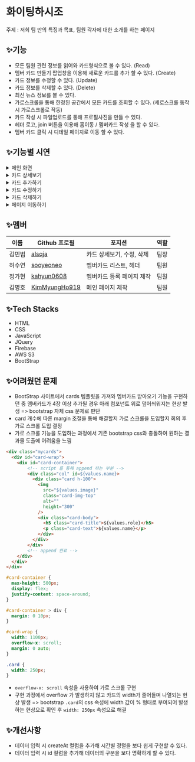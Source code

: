 # 화이팅하시조

주제 : 저희 팀 만의 특징과 목표, 팀원 각자에 대한 소개를 하는 페이지

## ✨기능

- 모든 팀원 관련 정보를 읽어와 카드형식으로 볼 수 있다. (Read)
- 멤버 카드 만들기 팝업창을 이용해 새로운 카드를 추가 할 수 있다. (Create)
- 카드 정보를 수정할 수 있다. (Update)
- 카드 정보를 삭제할 수 있다. (Delete)
- 최신 뉴스 정보를 볼 수 있다.
- 가로스크롤을 통해 한정된 공간에서 모든 카드를 조회할 수 있다. (세로스크롤 동작 시 가로스크롤로 작동)
- 카드 작성 시 파일업로드를 통해 프로필사진을 만들 수 있다.
- 헤더 로고, join 버튼을 이용해 홈이동 / 멤버카드 작성 을 할 수 있다.
- 멤버 카드 클릭 시 디테일 페이지로 이동 할 수 있다.

## ✨기능별 시연

<details>
  <summary>메인 화면</summary>
  <div markdown="1">
    <img src="https://github.com/user-attachments/assets/50957794-b6bb-499e-ac07-8b7c3660021e"/>
  </div>
</details>
<details>
  <summary>카드 상세보기</summary>
  <div markdown="1">
    <img src="https://github.com/user-attachments/assets/b70b170d-9855-4b61-867b-166ba2ec24c2"/>
  </div>
</details>
<details>
  <summary>카드 추가하기</summary>
  <div markdown="1">
    <img src="https://github.com/user-attachments/assets/f049252e-7ac0-4a22-86bc-8df79acb39b9"/>
  </div>
</details>
<details>
  <summary>카드 수정하기</summary>
  <div markdown="1">
    <img src="https://github.com/user-attachments/assets/28967437-ee58-411c-8800-961ad54c3293"/>
  </div>
</details>
<details>
  <summary>카드 삭제하기</summary>
  <div markdown="1">
    <img src="https://github.com/user-attachments/assets/86b346e8-abf8-444b-8a31-eca4bb78dcc2"/>
  </div>
</details>
<details>
  <summary>페이지 이동하기</summary>
  <div markdown="1">
    <img src="https://github.com/user-attachments/assets/167ccf07-2601-46f8-973c-84c693cbdee9"/>
  </div>
</details>

## ✨멤버

| 이름              | Github 프로필  | 포지션     | 역할 |
| ----------------- | -------------- | ---------- | ---- |
| 김민범 | [alsqja]      | 카드 상세보기, 수정, 삭제     | 팀장 |
| 허수연 | [sooyeoneo]       | 멤버카드 리스트, 헤더  | 팀원 |
| 정가현 | [kahyun0608]    | 멤버카드 등록 페이지 제작  | 팀원 |
| 김명호 | [KimMyungHo919]  | 메인 페이지 제작 | 팀원 |

[alsqja]: https://github.com/alsqja
[sooyeoneo]: https://github.com/sooyeoneo
[kahyun0608]: https://github.com/kahyun0608
[KimMyungHo919]: https://github.com/KimMyungHo919

## ✨Tech Stacks

- HTML
- CSS
- JavaScript
- JQuery
- Firebase
- AWS S3
- BootStrap

## ✨어려웠던 문제
- BootStrap 사이트에서 cards 템플릿을 가져와 멤버카드 받아오기 기능을 구현하던 중 멤버카드가 4장 이상 추가될 경우 아래 컴포넌트 위로 덮어씌워지는 현상 발생 => bootstrap 자체 css 문제로 판단
- card 개수에 따른 margin 조절을 통해 해결할지 가로 스크롤을 도입할지 회의 후 가로 스크롤 도입 결정
- 가로 스크롤 기능을 도입하는 과정에서 기존 bootstrap css와 충돌하여 원하는 결과물 도출에 어려움을 느낌
```html
<div class="mycards">
  <div id="card-wrap">
    <div id="card-container">
        <!-- script 를 통해 append 하는 부분 -->
        <div class="col" id=${values.name}>
          <div class="card h-100">
            <img
              src="${values.image}"
              class="card-img-top"
              alt=""
              height="300"
            />
            <div class="card-body">
              <h5 class="card-title">${values.role}</h5>
              <p class="card-text">${values.name}</p>
            </div>
          </div>
        </div>
        <!-- append 완료 -->
    </div>
  </div>
</div>
```
```css
#card-container {
  max-height: 500px;
  display: flex;
  justify-content: space-around;
}

#card-container > div {
  margin: 0 10px;
}

#card-wrap {
  width: 1100px;
  overflow-x: scroll;
  margin: 0 auto;
}

.card {
  width: 250px;
}
```
- `overflow-x: scroll` 속성을 사용하여 가로 스크롤 구현
- 구현 과정에서 overflow 가 발생하지 않고 카드의 width가 줄어들며 나열되는 현상 발생 => bootstrap `.card`의 css 속성에 width 값이 % 형태로 부여되어 발생하는 현상으로 확인 후 `width: 250px` 속성으로 해결


## ✨개선사항

- 데이터 입력 시 createAt 컬럼을 추가해 시간별 정렬을 보다 쉽게 구현할 수 있다.
- 데이터 입력 시 id 컬럼을 추가해 데이터의 구분을 보다 명확하게 할 수 있다.
